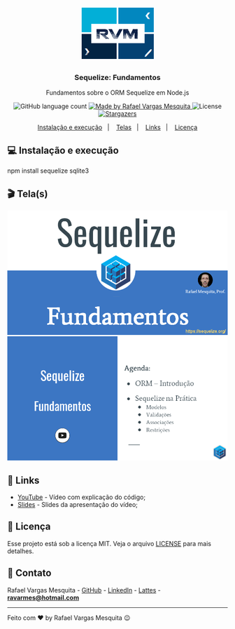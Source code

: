<h1 align="center">
    <img alt="RVM" src="https://github.com/ravarmes/fundamentos-sequelize/blob/main/src/assets/logo.jpg" />
</h1>

<h3 align="center">
  Sequelize: Fundamentos
</h3>

<p align="center">Fundamentos sobre o ORM Sequelize em Node.js</p>

<p align="center">
  <img alt="GitHub language count" src="https://img.shields.io/github/languages/count/ravarmes/fundamentos-sequelize?color=%2304D361">

  <a href="http://www.linkedin.com/in/rafael-vargas-mesquita">
    <img alt="Made by Rafael Vargas Mesquita" src="https://img.shields.io/badge/made%20by-Rafael%20Vargas%20Mesquita-%2304D361">
  </a>

  <img alt="License" src="https://img.shields.io/badge/license-MIT-%2304D361">

  <a href="https://github.com/ravarmes/fundamentos-sequelize/stargazers">
    <img alt="Stargazers" src="https://img.shields.io/github/stars/ravarmes/fundamentos-sequelize?style=social">
  </a>
</p>

<p align="center">
  <a href="#-instalacao">Instalação e execução</a>&nbsp;&nbsp;&nbsp;|&nbsp;&nbsp;&nbsp;
  <a href="#-telas">Telas</a>&nbsp;&nbsp;&nbsp;|&nbsp;&nbsp;&nbsp;
  <a href="#-links">Links</a>&nbsp;&nbsp;&nbsp;|&nbsp;&nbsp;&nbsp;
  <a href="#-licenca">Licença</a>
</p>

## :computer: Instalação e execução <a name="-instalacao"/></a>

npm install sequelize sqlite3

## :clapper: Tela(s) <a name="-telas"/></a>

![Tela](https://github.com/ravarmes/fundamentos-sequelize/blob/main/src/assets/fundamentos-sequelize-1.png)
![Tela](https://github.com/ravarmes/fundamentos-sequelize/blob/main/src/assets/fundamentos-sequelize-2.png)

## :link: Links <a name="-links"/></a>

- [YouTube](https://youtu.be/0tF2ty48Wmc) - Vídeo com explicação do código;
- [Slides](https://drive.google.com/file/d/1nVQtz5G_Kb5_LkRpyVP087CU-9udAqh5/view?usp=share_link) - Slides da apresentação do vídeo;

## :memo: Licença <a name="-licenca"/></a>

Esse projeto está sob a licença MIT. Veja o arquivo [LICENSE](LICENSE.md) para mais detalhes.

## :email: Contato

Rafael Vargas Mesquita - [GitHub](https://github.com/ravarmes) - [LinkedIn](https://www.linkedin.com/in/rafael-vargas-mesquita) - [Lattes](http://lattes.cnpq.br/6616283627544820) - **ravarmes@hotmail.com**

---

Feito com ♥ by Rafael Vargas Mesquita :wink:
